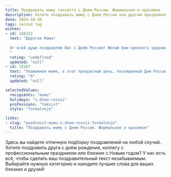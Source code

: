 ```yaml
---
title: Поздравить маму таксиста с Днем России. Формальное и красивое
description: Хотите поздравить маму с Днем России или другим праздником? Наш ИИ создаст незабываемое поздравление, а вы обязательно выделитесь среди других.  
date: 2024-10-30
tags: second tag
wishes:
- id: 108322
  text: "Дорогая Мама!
  
  От всей души поздравляю Вас с Днём России! Желаю Вам крепкого здоровья, благополучия и мирного неба над головой. Пусть Ваша жизнь будет наполнена радостью, теплом и заботой близких.  Пусть этот праздник станет символом Вашей любви к Родине и гордости за её достижения. С праздником!
  "
  rating: "undefined"
  updated: "null"
- id: 15187
  text: "Уважаемая мама, в этот прекрасный день, посвященный Дню России, я хочу выразить глубочайшее уважение и искреннюю благодарность за ваш нелегкий труд и бесконечное терпение. Ваша профессия таксиста требует от вас не только профессионализма, но и огромного человеческого капитала, ведь каждый ваш клиент чувствует заботу и внимание. Пусть этот праздник принесет вам радость и покой, а ваш путь будет всегда наполнен светом и теплом вашего сердца. С Днем России, мама!"
  rating: "0"
  updated: "null"

selectedValues:
  recipients: "mamu"
  holidays: "s-dnem-rossii"
  professions: "taksist"
  style: "formalnoje"

links:
- slug: "pozdravit-mamu-s-dnem-rossii-formalnoje"
  title: "Поздравить маму с Днем России. Формальное и красивое"
---
```


Здесь вы найдете отличную подборку поздравлений на любой случай. 
Хотите поздравить друга с днём рождения, коллегу с профессиональным праздником или близких с Новым годом? У нас есть всё, чтобы сделать ваш поздравительный текст незабываемым. Выбирайте нужную категорию и находите лучшие слова для ваших близких и друзей!
